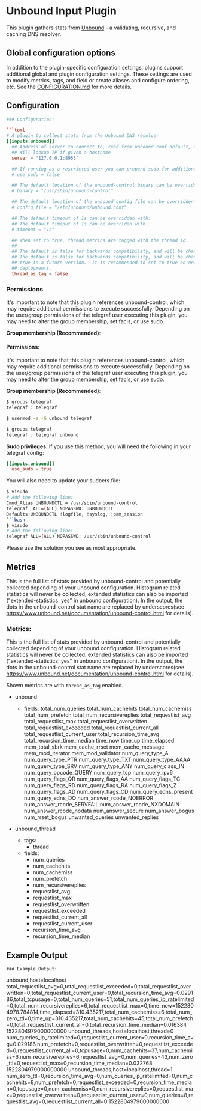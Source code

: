 # Unbound Input Plugin

This plugin gathers stats from [Unbound](https://www.unbound.net/) -
a validating, recursive, and caching DNS resolver.

## Global configuration options <!-- @/docs/includes/plugin_config.md -->

In addition to the plugin-specific configuration settings, plugins support
additional global and plugin configuration settings. These settings are used to
modify metrics, tags, and field or create aliases and configure ordering, etc.
See the [CONFIGURATION.md][CONFIGURATION.md] for more details.

[CONFIGURATION.md]: ../../../docs/CONFIGURATION.md

## Configuration

```toml @sample.conf
### Configuration:

```toml
# A plugin to collect stats from the Unbound DNS resolver
[[inputs.unbound]]
  ## Address of server to connect to, read from unbound conf default, optionally ':port'
  ## Will lookup IP if given a hostname
  server = "127.0.0.1:8953"

  ## If running as a restricted user you can prepend sudo for additional access:
  # use_sudo = false

  ## The default location of the unbound-control binary can be overridden with:
  # binary = "/usr/sbin/unbound-control"

  ## The default location of the unbound config file can be overridden with:
  # config_file = "/etc/unbound/unbound.conf"

  ## The default timeout of 1s can be overridden with:
  ## The default timeout of 1s can be overriden with:
  # timeout = "1s"

  ## When set to true, thread metrics are tagged with the thread id.
  ##
  ## The default is false for backwards compatibility, and will be changed to
  ## The default is false for backwards compatibility, and will be change to
  ## true in a future version.  It is recommended to set to true on new
  ## deployments.
  thread_as_tag = false
```

### Permissions

It's important to note that this plugin references unbound-control, which may
require additional permissions to execute successfully.  Depending on the
user/group permissions of the telegraf user executing this plugin, you may need
to alter the group membership, set facls, or use sudo.

**Group membership (Recommended)**:

#### Permissions:

It's important to note that this plugin references unbound-control, which may require additional permissions to execute successfully.
Depending on the user/group permissions of the telegraf user executing this plugin, you may need to alter the group membership, set facls, or use sudo.

**Group membership (Recommended)**:
```bash
$ groups telegraf
telegraf : telegraf

$ usermod -a -G unbound telegraf

$ groups telegraf
telegraf : telegraf unbound
```

**Sudo privileges**:
If you use this method, you will need the following in your telegraf config:

```toml
[[inputs.unbound]]
  use_sudo = true
```

You will also need to update your sudoers file:

```bash
$ visudo
# Add the following line:
Cmnd_Alias UNBOUNDCTL = /usr/sbin/unbound-control
telegraf  ALL=(ALL) NOPASSWD: UNBOUNDCTL
Defaults!UNBOUNDCTL !logfile, !syslog, !pam_session
```bash
$ visudo
# Add the following line:
telegraf ALL=(ALL) NOPASSWD: /usr/sbin/unbound-control
```

Please use the solution you see as most appropriate.

## Metrics

This is the full list of stats provided by unbound-control and potentially
collected depending of your unbound configuration.  Histogram related statistics
will never be collected, extended statistics can also be imported
("extended-statistics: yes" in unbound configuration).  In the output, the dots
in the unbound-control stat name are replaced by underscores(see
<https://www.unbound.net/documentation/unbound-control.html> for details).
### Metrics:

This is the full list of stats provided by unbound-control and potentially collected
depending of your unbound configuration.  Histogram related statistics will never be collected,
extended statistics can also be imported ("extended-statistics: yes" in unbound configuration).
In the output, the dots in the unbound-control stat name are replaced by underscores(see
https://www.unbound.net/documentation/unbound-control.html for details).

Shown metrics are with `thread_as_tag` enabled.

- unbound
  - fields:
    total_num_queries
    total_num_cachehits
    total_num_cachemiss
    total_num_prefetch
    total_num_recursivereplies
    total_requestlist_avg
    total_requestlist_max
    total_requestlist_overwritten
    total_requestlist_exceeded
    total_requestlist_current_all
    total_requestlist_current_user
    total_recursion_time_avg
    total_recursion_time_median
    time_now
    time_up
    time_elapsed
    mem_total_sbrk
    mem_cache_rrset
    mem_cache_message
    mem_mod_iterator
    mem_mod_validator
    num_query_type_A
    num_query_type_PTR
    num_query_type_TXT
    num_query_type_AAAA
    num_query_type_SRV
    num_query_type_ANY
    num_query_class_IN
    num_query_opcode_QUERY
    num_query_tcp
    num_query_ipv6
    num_query_flags_QR
    num_query_flags_AA
    num_query_flags_TC
    num_query_flags_RD
    num_query_flags_RA
    num_query_flags_Z
    num_query_flags_AD
    num_query_flags_CD
    num_query_edns_present
    num_query_edns_DO
    num_answer_rcode_NOERROR
    num_answer_rcode_SERVFAIL
    num_answer_rcode_NXDOMAIN
    num_answer_rcode_nodata
    num_answer_secure
    num_answer_bogus
    num_rrset_bogus
    unwanted_queries
    unwanted_replies

- unbound_thread
  - tags:
    - thread
  - fields:
    - num_queries
    - num_cachehits
    - num_cachemiss
    - num_prefetch
    - num_recursivereplies
    - requestlist_avg
    - requestlist_max
    - requestlist_overwritten
    - requestlist_exceeded
    - requestlist_current_all
    - requestlist_current_user
    - recursion_time_avg
    - recursion_time_median

## Example Output

```shell
### Example Output:
```
unbound,host=localhost total_requestlist_avg=0,total_requestlist_exceeded=0,total_requestlist_overwritten=0,total_requestlist_current_user=0,total_recursion_time_avg=0.029186,total_tcpusage=0,total_num_queries=51,total_num_queries_ip_ratelimited=0,total_num_recursivereplies=6,total_requestlist_max=0,time_now=1522804978.784814,time_elapsed=310.435217,total_num_cachemiss=6,total_num_zero_ttl=0,time_up=310.435217,total_num_cachehits=45,total_num_prefetch=0,total_requestlist_current_all=0,total_recursion_time_median=0.016384 1522804979000000000
unbound_threads,host=localhost,thread=0 num_queries_ip_ratelimited=0,requestlist_current_user=0,recursion_time_avg=0.029186,num_prefetch=0,requestlist_overwritten=0,requestlist_exceeded=0,requestlist_current_all=0,tcpusage=0,num_cachehits=37,num_cachemiss=6,num_recursivereplies=6,requestlist_avg=0,num_queries=43,num_zero_ttl=0,requestlist_max=0,recursion_time_median=0.032768 1522804979000000000
unbound_threads,host=localhost,thread=1 num_zero_ttl=0,recursion_time_avg=0,num_queries_ip_ratelimited=0,num_cachehits=8,num_prefetch=0,requestlist_exceeded=0,recursion_time_median=0,tcpusage=0,num_cachemiss=0,num_recursivereplies=0,requestlist_max=0,requestlist_overwritten=0,requestlist_current_user=0,num_queries=8,requestlist_avg=0,requestlist_current_all=0 1522804979000000000
```
